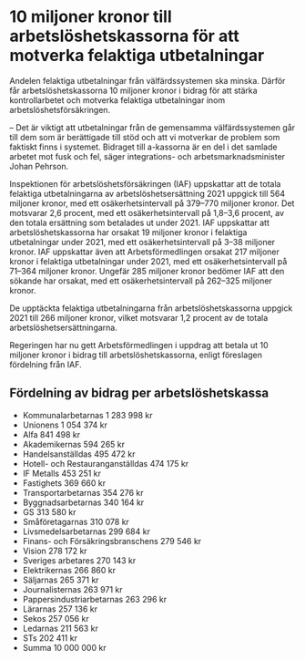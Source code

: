 # 10 miljoner kronor till arbetslöshetskassorna för att motverka felaktiga utbetalningar

Andelen felaktiga utbetalningar från välfärdssystemen ska minska. Därför får arbetslöshetskassorna 10 miljoner kronor i bidrag för att stärka kontrollarbetet och motverka felaktiga utbetalningar inom arbetslöshetsförsäkringen.

– Det är viktigt att utbetalningar från de gemensamma välfärdssystemen går till dem som är berättigade till stöd och att vi motverkar de problem som faktiskt finns i systemet. Bidraget till a-kassorna är en del i det samlade arbetet mot fusk och fel, säger integrations- och arbetsmarknadsminister Johan Pehrson.

Inspektionen för arbetslöshetsförsäkringen (IAF) uppskattar att de totala felaktiga utbetalningarna av arbetslöshetsersättning 2021 uppgick till 564 miljoner kronor, med ett osäkerhetsintervall på 379–770 miljoner kronor. Det motsvarar 2,6 procent, med ett osäkerhetsintervall på 1,8–3,6 procent, av den totala ersättning som betalades ut under 2021. IAF uppskattar att arbetslöshetskassorna har orsakat 19 miljoner kronor i felaktiga utbetalningar under 2021, med ett osäkerhetsintervall på 3–38 miljoner kronor. IAF uppskattar även att Arbetsförmedlingen orsakat 217 miljoner kronor i felaktiga utbetalningar under 2021, med ett osäkerhetsintervall på 71–364 miljoner kronor. Ungefär 285 miljoner kronor bedömer IAF att den sökande har orsakat, med ett osäkerhetsintervall på 262–325 miljoner kronor.

De upptäckta felaktiga utbetalningarna från arbetslöshetskassorna uppgick 2021 till 266 miljoner kronor, vilket motsvarar 1,2 procent av de totala arbetslöshetsersättningarna.

Regeringen har nu gett Arbetsförmedlingen i uppdrag att betala ut 10 miljoner kronor i bidrag till arbetslöshetskassorna, enligt föreslagen fördelning från IAF.

## Fördelning av bidrag per arbetslöshetskassa

* Kommunalarbetarnas 1 283 998 kr
* Unionens 1 054 374 kr
* Alfa 841 498 kr
* Akademikernas 594 265 kr
* Handelsanställdas 495 472 kr
* Hotell- och Restauranganställdas 474 175 kr
* IF Metalls 453 251 kr
* Fastighets 369 660 kr
* Transportarbetarnas 354 276 kr
* Byggnadsarbetarnas 340 164 kr
* GS 313 580 kr
* Småföretagarnas 310 078 kr
* Livsmedelsarbetarnas 299 684 kr
* Finans- och Försäkringsbranschens 279 546 kr
* Vision 278 172 kr
* Sveriges arbetares 270 143 kr
* Elektrikernas 266 860 kr
* Säljarnas 265 371 kr
* Journalisternas 263 971 kr
* Pappersindustriarbetarnas 263 296 kr
* Lärarnas 257 136 kr
* Sekos 257 056 kr
* Ledarnas 211 563 kr
* STs 202 411 kr
* Summa 10 000 000 kr
